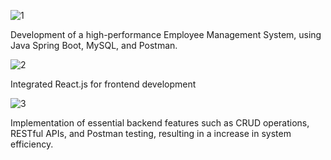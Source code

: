 ![1](https://github.com/user-attachments/assets/4494acc7-b7ed-4330-8da2-4721a702d9db)


Development of a high-performance Employee Management System, using Java Spring Boot, MySQL, and Postman.


![2](https://github.com/user-attachments/assets/8c943466-ed8c-4f72-a93b-c79c9757e1fc)


Integrated React.js for frontend development


![3](https://github.com/user-attachments/assets/aed1c573-e1aa-437f-933a-a226a509833b)


Implementation of essential backend features such as CRUD operations, RESTful APIs, and Postman testing, resulting in a
increase in system efficiency.
